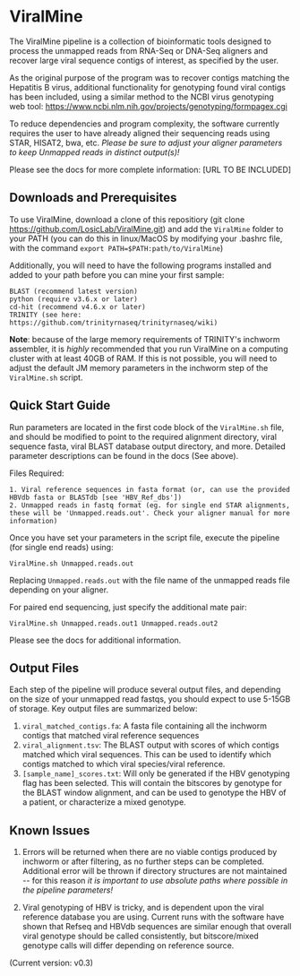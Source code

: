 ViralMine
=============

The ViralMine pipeline is a collection of bioinformatic tools designed to process the unmapped reads from RNA-Seq or DNA-Seq aligners and recover large viral sequence contigs of interest, as specified by the user. 

As the original purpose of the program was to recover contigs matching the Hepatitis B virus, additional functionality for genotyping found viral contigs has been included, using a similar method to the NCBI virus genotyping web tool: https://www.ncbi.nlm.nih.gov/projects/genotyping/formpagex.cgi

To reduce dependencies and program complexity, the software currently requires the user to have already aligned their sequencing reads using STAR, HISAT2, bwa, etc. *Please be sure to adjust your aligner parameters to keep Unmapped reads in distinct output(s)!*

Please see the docs for more complete information: [URL TO BE INCLUDED]


## Downloads and Prerequisites ##

To use ViralMine, download a clone of this repositiory (git clone https://github.com/LosicLab/ViralMine.git) and add the `ViralMine` folder to your PATH (you can do this in linux/MacOS by modifying your .bashrc file, with the command `export PATH=$PATH:path/to/ViralMine`)

Additionally, you will need to have the following programs installed and added to your path before you can mine your first sample:

```
BLAST (recommend latest version)
python (require v3.6.x or later)
cd-hit (recommend v4.6.x or later)
TRINITY (see here: https://github.com/trinityrnaseq/trinityrnaseq/wiki)
```

**Note**: because of the large memory requirements of TRINITY's inchworm assembler, it is *highly* recommended that you run ViralMine on a computing cluster with at least 40GB of RAM. If this is not possible, you will need to adjust the default JM memory parameters in the inchworm step of the `ViralMine.sh` script.   


## Quick Start Guide ##

Run parameters are located in the first code block of the `ViralMine.sh` file, and should be modified to point to the required alignment directory, viral sequence fasta, viral BLAST database output directory, and more. Detailed parameter descriptions can be found in the docs (See above).

Files Required:

```
1. Viral reference sequences in fasta format (or, can use the provided HBVdb fasta or BLASTdb [see 'HBV_Ref_dbs'])
2. Unmapped reads in fastq format (eg. for single end STAR alignments, these will be 'Unmapped.reads.out'. Check your aligner manual for more information)
```

Once you have set your parameters in the script file, execute the pipeline (for single end reads) using:

```
ViralMine.sh Unmapped.reads.out
```

Replacing `Unmapped.reads.out` with the file name of the unmapped reads file depending on your aligner.

For paired end sequencing, just specify the additional mate pair:

```
ViralMine.sh Unmapped.reads.out1 Unmapped.reads.out2
```

Please see the docs for additional information.


## Output Files ##

Each step of the pipeline will produce several output files, and depending on the size of your unmapped read fastqs, you should expect to use 5-15GB of storage. Key output files are summarized below:

1. `viral_matched_contigs.fa`: A fasta file containing all the inchworm contigs that matched viral reference sequences
2. `viral_alignment.tsv`: The BLAST output with scores of which contigs matched which viral sequences. This can be used to identify which contigs matched to which viral species/viral reference.
3. `[sample_name]_scores.txt`: Will only be generated if the HBV genotyping flag has been selected. This will contain the bitscores by genotype for the BLAST window alignment, and can be used to genotype the HBV of a patient, or characterize a mixed genotype.


## Known Issues ##

1. Errors will be returned when there are no viable contigs produced by inchworm or after filtering, as no further steps can be completed. Additional error will be thrown if directory structures are not maintained -- for this reason *it is important to use absolute paths where possible in the pipeline parameters!*

2. Viral genotyping of HBV is tricky, and is dependent upon the viral reference database you are using. Current runs with the software have shown that Refseq and HBVdb sequences are similar enough that overall viral genotype should be called consistently, but bitscore/mixed genotype calls will differ depending on reference source. 


(Current version: v0.3)